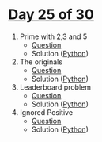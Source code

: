 # [Day 25 of 30](https://www.hackerrank.com/contests/day-25-of-30/challenges "Day 25 of 30 contest link")

1. Prime with 2,3 and 5
   - [Question](https://www.hackerrank.com/contests/day-25-of-30/challenges/prime-with-2-3-and-5 "Prime with 2,3 and 5")
   - Solution ([Python](Prime%20with%202,3%20and%205/Python/ "Solution in Python")) 
2. The originals
   - [Question](https://www.hackerrank.com/contests/day-25-of-30/challenges/the-originals "The originals")
   - Solution ([Python](The%20originals/Python/ "Solution in Python"))
3. Leaderboard problem
   - [Question](https://www.hackerrank.com/contests/day-25-of-30/challenges/leaderboard-problem "Leaderboard problem")
   - Solution ([Python](Leaderboard%20problem/Python/ "Solution in Python"))
4. Ignored Positive
   - [Question](https://www.hackerrank.com/contests/day-25-of-30/challenges/ignored-positive "Ignored Positive")
   - Solution ([Python](Ignored%20Positive/Python/ "Solution in Python")) 